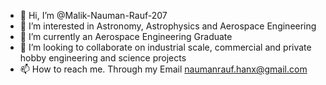 - 👋 Hi, I’m @Malik-Nauman-Rauf-207
- 👀 I’m interested in Astronomy, Astrophysics and Aerospace Engineering
- 🌱 I’m currently an Aerospace Engineering Graduate
- 💞️ I’m looking to collaborate on industrial scale, commercial and private hobby engineering and science projects
- 📫 How to reach me. Through my Email naumanrauf.hanx@gmail.com

<!---
Malik-Nauman-Rauf-207/Malik-Nauman-Rauf-207 is a ✨ special ✨ repository because its `README.md` (this file) appears on your GitHub profile.
You can click the Preview link to take a look at your changes.
--->
